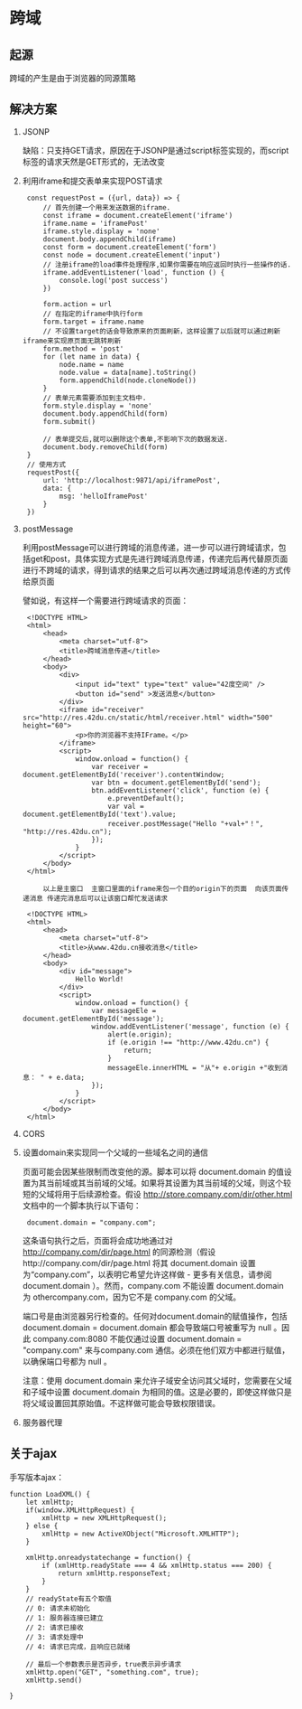 # 跨域

## 起源

跨域的产生是由于浏览器的同源策略


## 解决方案

1. JSONP
   
   缺陷：只支持GET请求，原因在于JSONP是通过script标签实现的，而script标签的请求天然是GET形式的，无法改变

2. 利用iframe和提交表单来实现POST请求
   ```
    const requestPost = ({url, data}) => {
        // 首先创建一个用来发送数据的iframe.
        const iframe = document.createElement('iframe')
        iframe.name = 'iframePost'
        iframe.style.display = 'none'
        document.body.appendChild(iframe)
        const form = document.createElement('form')
        const node = document.createElement('input')
        // 注册iframe的load事件处理程序,如果你需要在响应返回时执行一些操作的话.
        iframe.addEventListener('load', function () {
            console.log('post success')
        })

        form.action = url
        // 在指定的iframe中执行form
        form.target = iframe.name
        // 不设置target的话会导致原来的页面刷新，这样设置了以后就可以通过刷新iframe来实现原页面无跳转刷新
        form.method = 'post'
        for (let name in data) {
            node.name = name
            node.value = data[name].toString()
            form.appendChild(node.cloneNode())
        }
        // 表单元素需要添加到主文档中.
        form.style.display = 'none'
        document.body.appendChild(form)
        form.submit()

        // 表单提交后,就可以删除这个表单,不影响下次的数据发送.
        document.body.removeChild(form)
    }
    // 使用方式
    requestPost({
        url: 'http://localhost:9871/api/iframePost',
        data: {
            msg: 'helloIframePost'
        }
    })
    ```

3. postMessage
   
   利用postMessage可以进行跨域的消息传递，进一步可以进行跨域请求，包括get和post，具体实现方式是先进行跨域消息传递，传递完后再代替原页面进行不跨域的请求，得到请求的结果之后可以再次通过跨域消息传递的方式传给原页面

   譬如说，有这样一个需要进行跨域请求的页面：

   ```
    <!DOCTYPE HTML>
    <html>
        <head>
            <meta charset="utf-8">
            <title>跨域消息传递</title>
        </head>
        <body>
            <div>
                <input id="text" type="text" value="42度空间" />
                <button id="send" >发送消息</button>
            </div>
            <iframe id="receiver" src="http://res.42du.cn/static/html/receiver.html" width="500" height="60">
                <p>你的浏览器不支持IFrame。</p>
            </iframe>
            <script>
                window.onload = function() {
                    var receiver = document.getElementById('receiver').contentWindow;
                    var btn = document.getElementById('send');
                    btn.addEventListener('click', function (e) {
                        e.preventDefault();
                        var val = document.getElementById('text').value;
                        receiver.postMessage("Hello "+val+"！", "http://res.42du.cn");
                    });
                }
            </script>
        </body>
    </html>

        以上是主窗口  主窗口里面的iframe来包一个目的origin下的页面  向该页面传递消息 传递完消息后可以让该窗口帮忙发送请求

    <!DOCTYPE HTML>
    <html>
        <head>
            <meta charset="utf-8">
            <title>从www.42du.cn接收消息</title>
        </head>
        <body>
            <div id="message">
                Hello World!
            </div>
            <script>
                window.onload = function() {
                    var messageEle = document.getElementById('message');
                    window.addEventListener('message', function (e) {
                        alert(e.origin);
                        if (e.origin !== "http://www.42du.cn") {
                            return;
                        }
                        messageEle.innerHTML = "从"+ e.origin +"收到消息： " + e.data;
                    });
                }
            </script>
        </body>
    </html>

   ```

4. CORS

5. 设置domain来实现同一个父域的一些域名之间的通信
   
   页面可能会因某些限制而改变他的源。脚本可以将 document.domain 的值设置为其当前域或其当前域的父域。如果将其设置为其当前域的父域，则这个较短的父域将用于后续源检查。假设 http://store.company.com/dir/other.html 文档中的一个脚本执行以下语句：

        document.domain = "company.com";

    这条语句执行之后，页面将会成功地通过对 http://company.com/dir/page.html 的同源检测（假设http://company.com/dir/page.html 将其 document.domain 设置为“company.com”，以表明它希望允许这样做 - 更多有关信息，请参阅 document.domain ）。然而，company.com 不能设置 document.domain 为 othercompany.com，因为它不是 company.com 的父域。

    端口号是由浏览器另行检查的。任何对document.domain的赋值操作，包括 document.domain = document.domain 都会导致端口号被重写为 null 。因此 company.com:8080 不能仅通过设置 document.domain = "company.com" 来与company.com 通信。必须在他们双方中都进行赋值，以确保端口号都为 null 。

    注意：使用 document.domain 来允许子域安全访问其父域时，您需要在父域和子域中设置 document.domain 为相同的值。这是必要的，即使这样做只是将父域设置回其原始值。不这样做可能会导致权限错误。

6. 服务器代理
   





## 关于ajax

手写版本ajax：

    function LoadXML() {
        let xmlHttp;
        if(window.XMLHttpRequest) {
            xmlHttp = new XMLHttpRequest();
        } else {
            xmlHttp = new ActiveXObject("Microsoft.XMLHTTP");
        }

        xmlHttp.onreadystatechange = function() {
            if (xmlHttp.readyState === 4 && xmlHttp.status === 200) {
                return xmlHttp.responseText;
            }
        }
        // readyState有五个取值
        // 0: 请求未初始化
        // 1: 服务器连接已建立
        // 2: 请求已接收
        // 3: 请求处理中
        // 4: 请求已完成，且响应已就绪

        // 最后一个参数表示是否异步，true表示异步请求
        xmlHttp.open("GET", "something.com", true);
        xmlHttp.send()

    }